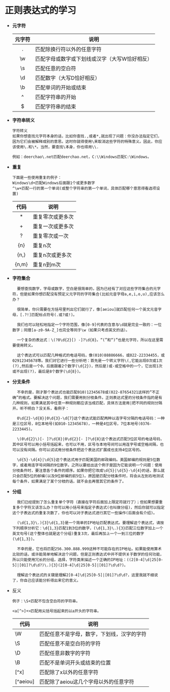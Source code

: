 # 正则表达式的学习

* **元字符**

  | 元字符 | 说明                                          |
  | :----: | --------------------------------------------- |
  |   .    | 匹配除换行符以外的任意字符                    |
  |   \w   | 匹配字母或数字或下划线或汉字（大写W恰好相反） |
  |   \s   | 匹配任意的空白符                              |
  |   \d   | 匹配数字（大写D恰好相反）                     |
  |   \b   | 匹配单词的开始或结束                          |
  |   ^    | 匹配字符串的开始                              |
  |   $    | 匹配字符串的结束                              |

  

* **字符串转义**

  ```
  字符转义
  如果你想查找元字符本身的话，比如你查找.,或者*,就出现了问题：你没办法指定它们，因为它们会被解释成别的意思。这时你就得使用\来取消这些字符的特殊意义。因此，你应该使用\.和\*。当然，要查找\本身，你也得用\\.
  
  例如：deerchao\.net匹配deerchao.net，C:\\Windows匹配C:\Windows。
  ```

* **重复**

  ```
  下面是一些使用重复的例子：
  Windows\d+匹配Windows后面跟1个或更多数字
  ^\w+匹配一行的第一个单词(或整个字符串的第一个单词，具体匹配哪个意思得看选项设置)
  ```

  

  | 代码  | 说明             |
  | :---: | ---------------- |
  |   *   | 重复零次或更多次 |
  |   +   | 重复一次或更多次 |
  |   ?   | 重复零次或一次   |
  |  {n}  | 重复n次          |
  | {n,}  | 重复n次或更多次  |
  | {n,m} | 重复n到m次       |

* **字符集合**

  ```
  	要想查找数字，字母或数字，空白是很简单的，因为已经有了对应这些字符集合的元字符，但是如果你想匹配没有预定义元字符的字符集合(比如元音字母a,e,i,o,u),应该怎么办？
  
  	很简单，你只需要在方括号里列出它们就行了，像[aeiou]就匹配任何一个英文元音字母，[.?!]匹配标点符号(.或?或!)。
  
  	我们也可以轻松地指定一个字符范围，像[0-9]代表的含意与\d就是完全一致的：一位数字；同理[a-z0-9A-Z_]也完全等同于\w（如果只考虑英文的话）。
  
  	一个复杂的表达式：\(?0\d{2}[) -]?\d{8}。“(”和“)”也是元字符，所以在这里需要使用转义。
  
  	这个表达式可以匹配几种格式的电话号码，像(010)88886666，或022-22334455，或02912345678等。我们对它进行一些分析吧：首先是一个转义字符\(,它能出现0次或1次(?),然后是一个0，后面跟着2个数字(\d{2})，然后是)或-或空格中的一个，它出现1次或不出现(?)，最后是8个数字(\d{8})。
  ```

* **分支条件**

  ```
  	不幸的是，刚才那个表达式也能匹配010)12345678或(022-87654321这样的“不正确”的格式。要解决这个问题，我们需要用到分枝条件。正则表达式里的分枝条件指的是有几种规则，如果满足其中任意一种规则都应该当成匹配，具体方法是用|把不同的规则分隔开。听不明白？没关系，看例子：
  
  	0\d{2}-\d{8}|0\d{3}-\d{7}这个表达式能匹配两种以连字号分隔的电话号码：一种是三位区号，8位本地号(如010-12345678)，一种是4位区号，7位本地号(0376-2233445)。
  
  	\(0\d{2}\)[- ]?\d{8}|0\d{2}[- ]?\d{8}这个表达式匹配3位区号的电话号码，其中区号可以用小括号括起来，也可以不用，区号与本地号间可以用连字号或空格间隔，也可以没有间隔。你可以试试用分枝条件把这个表达式扩展成也支持4位区号的。
  
  	\d{5}-\d{4}|\d{5}这个表达式用于匹配美国的邮政编码。美国邮编的规则是5位数字，或者用连字号间隔的9位数字。之所以要给出这个例子是因为它能说明一个问题：使用分枝条件时，要注意各个条件的顺序。如果你把它改成\d{5}|\d{5}-\d{4}的话，那么就只会匹配5位的邮编(以及9位邮编的前5位)。原因是匹配分枝条件时，将会从左到右地测试每个条件，如果满足了某个分枝的话，就不会去再管其它的条件了。
  ```

* **分组**

  ```
  	我们已经提到了怎么重复单个字符（直接在字符后面加上限定符就行了）；但如果想要重复多个字符又该怎么办？你可以用小括号来指定子表达式(也叫做分组)，然后你就可以指定这个子表达式的重复次数了，你也可以对子表达式进行其它一些操作(后面会有介绍)。
  
  	(\d{1,3}\.){3}\d{1,3}是一个简单的IP地址匹配表达式。要理解这个表达式，请按下列顺序分析它：\d{1,3}匹配1到3位的数字，(\d{1,3}\.){3}匹配三位数字加上一个英文句号(这个整体也就是这个分组)重复3次，最后再加上一个一到三位的数字(\d{1,3})。
  
  	不幸的是，它也将匹配256.300.888.999这种不可能存在的IP地址。如果能使用算术比较的话，或许能简单地解决这个问题，但是正则表达式中并不提供关于数学的任何功能，所以只能使用冗长的分组，选择，字符类来描述一个正确的IP地址：((2[0-4]\d|25[0-5]|[01]?\d\d?)\.){3}(2[0-4]\d|25[0-5]|[01]?\d\d?)。
  
  	理解这个表达式的关键是理解2[0-4]\d|25[0-5]|[01]?\d\d?，这里我就不细说了，你自己应该能分析得出来它的意义。
  ```

* 反义

  ```
  例子：\S+匹配不包含空白符的字符串。
  
  <a[^>]+>匹配用尖括号括起来的以a开头的字符串。
  ```

  | 代码     | 说明                                       |
  | -------- | ------------------------------------------ |
  | \W       | 匹配任意不是字母，数字，下划线，汉字的字符 |
  | \S       | 匹配任意不是空白符的字符                   |
  | \D       | 匹配任意非数字的字符                       |
  | \B       | 匹配不是单词开头或结束的位置               |
  | [^x]     | 匹配除了x以外的任意字符                    |
  | [^aeiou] | 匹配除了aeiou这几个字母以外的任意字符      |

  

  
